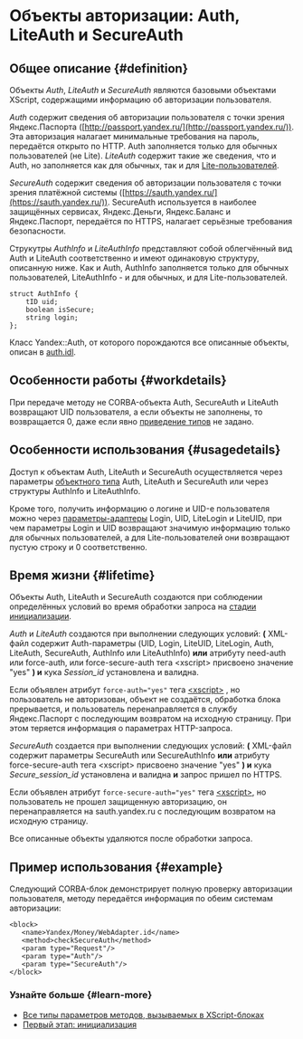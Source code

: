 # Объекты авторизации: Auth, LiteAuth и SecureAuth

## Общее описание {#definition}

Объекты _Auth_, _LiteAuth_ и _SecureAuth_ являются базовыми объектами XScript, содержащими информацию об авторизации пользователя.

_Auth_ содержит сведения об авторизации пользователя с точки зрения Яндекс.Паспорта ([http://passport.yandex.ru/](http://passport.yandex.ru/)). Эта авторизация налагает минимальные требования на пароль, передаётся открыто по HTTP. Auth заполняется только для обычных пользователей (не Lite). _LiteAuth_ содержит такие же сведения, что и Auth, но заполняется как для обычных, так и для [Lite-пользователей](https://docs.yandex-team.ru/authdevguide/concepts/LiteAuth_About).

_SecureAuth_ содержит сведения об авторизации пользователя с точки зрения платёжной системы ([https://sauth.yandex.ru/](https://sauth.yandex.ru/)). SecureAuth используется в наиболее защищённых сервисах, Яндекс.Деньги, Яндекс.Баланс и Яндекс.Паспорт, передаётся по HTTPS, налагает серьёзные требования безопасности.

Струкутры _AuthInfo_ и _LiteAuthInfo_ представляют собой облегчённый вид Auth и LiteAuth соответственно и имеют одинаковую структуру, описанную ниже. Как и Auth, AuthInfo заполняется только для обычных пользователей, LiteAuthInfo - и для обычных, и для Lite-пользователей.

```
struct AuthInfo {
    tID uid;
    boolean isSecure;
    string login;
};
```

Класс Yandex::Auth, от которого порождаются все описанные объекты, описан в [auth.idl](https://svn.yandex.ru/wsvn/auth/trunk/idl/auth.idl).


## Особенности работы {#workdetails}

При передаче методу не CORBA-объекта Auth, SecureAuth и LiteAuth возвращают UID пользователя, а если объекты не заполнены, то возвращается 0, даже если явно [приведение типов](parameters-matching-ov.md) не задано.


## Особенности использования {#usagedetails}

Доступ к объектам Auth, LiteAuth и SecureAuth осуществляется через параметры [объектного типа](parameters-complex-ov.md) Auth, LiteAuth и SecureAuth или через структуры AuthInfo и LiteAuthInfo.

Кроме того, получить информацию о логине и UID-е пользователя можно через [параметры-адаптеры](parameters-matching-ov.md) Login, UID, LiteLogin и LiteUID, при чем параметры Login и UID возвращают значимую информацию только для обычных пользователей, а для Lite-пользователей они возвращают пустую строку и 0 соответственно.


## Время жизни {#lifetime}

Объекты Auth, LiteAuth и SecureAuth создаются при соблюдении определённых условий во время обработки запроса на [стадии инициализации](request-handling-init.md).

_Auth_ и _LiteAuth_ создаются при выполнении следующих условий: **\(** XML-файл содержит Auth-параметры (UID, Login, LiteUID, LiteLogin, Auth, LiteAuth, SecureAuth, AuthInfo или LiteAuthInfo) **или** атрибуту need-auth или force-auth, или force-secure-auth тега \<xscript\> присвоено значение "yes" **\) и** кука _Session_id_ установлена и валидна.

Если объявлен атрибут `force-auth="yes"` тега [\<xscript\>](../reference/xscript.md) , но пользователь не авторизован, объект не создаётся, обработка блока прерывается, и пользователь перенаправляется в службу Яндекс.Паспорт с последующим возвратом на исходную страницу. При этом теряется информация о параметрах HTTP-запроса.

_SecureAuth_ создается при выполнении следующих условий: **\(** XML-файл содержит параметры SecureAuth или SecureAuthInfo **или** атрибуту force-secure-auth тега \<xscript\> присвоено значение "yes" **\) и** кука _Secure_session_id_ установлена и валидна **и** запрос пришел по HTTPS.

Если объявлен атрибут `force-secure-auth="yes"` тега [\<xscript\>](../reference/xscript.md), но пользователь не прошел защищенную авторизацию, он перенаправляется на sauth.yandex.ru c последующим возвратом на исходную страницу.

Все описанные объекты удаляются после обработки запроса.


## Пример использования {#example}

Следующий CORBA-блок демонстрирует полную проверку авторизации пользователя, методу передаётся информация по обеим системам авторизации:

```
<block>
   <name>Yandex/Money/WebAdapter.id</name>
   <method>checkSecureAuth</method>
   <param type="Request"/>
   <param type="Auth"/>
   <param type="SecureAuth"/>
</block>
```

### Узнайте больше {#learn-more}
* [Все типы параметров методов, вызываемых в XScript-блоках](../appendices/block-param-types.md)
* [Первый этап: инициализация](../concepts/request-handling-init.md)
